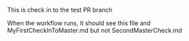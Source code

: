 This is check in to the test PR branch

When the workflow runs, it should see this file and MyFirstCheckInToMaster.md but not SecondMasterCheck.md
